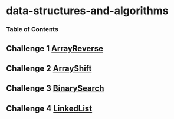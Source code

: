 # data-structures-and-algorithms

### Table of Contents 

## Challenge 1 [ArrayReverse](code401challenges/src/main/java/ArrayReverse.java)
## Challenge 2 [ArrayShift](code401challenges/src/main/java/code401challenges/ArrayShift.java)
## Challenge 3 [BinarySearch](BinarySearch.java)
## Challenge 4 [LinkedList](BinarySearch.java)